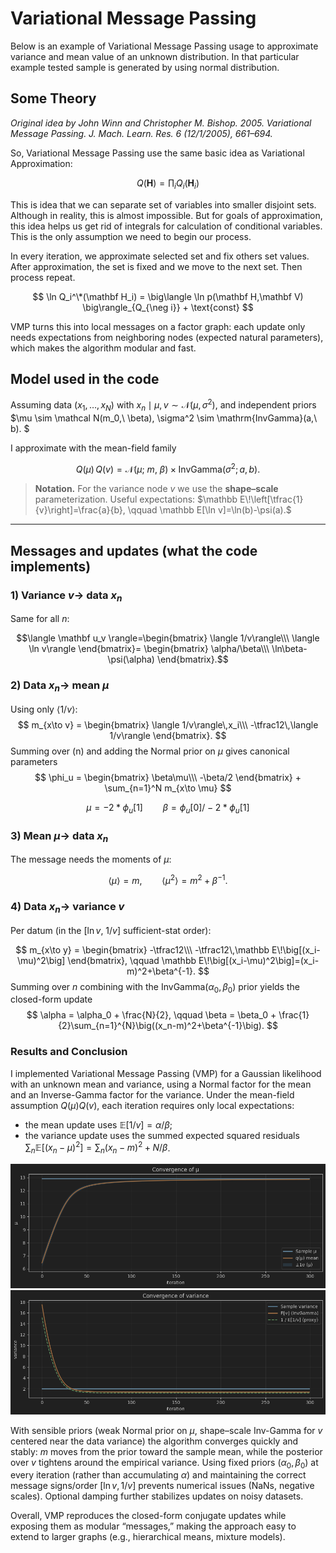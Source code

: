 # Variational Message Passing

Below is an example of Variational Message Passing usage to approximate variance and mean value of an unknown distribution. In that particular example tested sample is generated by using normal distribution.

## Some Theory
*Original idea by John Winn and Christopher M. Bishop. 2005. Variational Message Passing. J. Mach. Learn. Res. 6 (12/1/2005), 661–694.*

So, Variational Message Passing use the same basic idea as Variational Approximation:

$$
Q(\mathbf{H})=\prod_{i} Q_{i}(\mathbf{H}_{i})
$$

This is idea that we can separate set of variables into smaller disjoint sets. Although in reality, this is almost impossible. But for goals of approximation, this idea helps us get rid of integrals for calculation of conditional variables. This is the only assumption we need to begin our process.

In every iteration, we approximate selected set and fix others set values. After approximation, the set is fixed and we move to the next set. Then process repeat.

$$
\ln Q_i^\*(\mathbf H_i)
= \big\langle \ln p(\mathbf H,\mathbf V) \big\rangle_{Q_{\neg i}} + \text{const}
$$

VMP turns this into local messages on a factor graph: each update only needs expectations from neighboring nodes (expected natural parameters), which makes the algorithm modular and fast.

## Model used in the code

Assuming data $(x_1,\dots,x_N)$ with $x_n \mid \mu, v \sim \mathcal N(\mu,\, \sigma^2),$
and independent priors $\mu \sim \mathcal N(m_0,\ \beta), \sigma^2 \sim \mathrm{InvGamma}(a,\ b). $

I approximate with the mean-field family

$$
Q(\mu)\,Q(v)
= \mathcal N(\mu;\ m,\ \beta) \times \mathrm{InvGamma}(\sigma^2; a, b).
$$

> **Notation.** For the variance node $v$ we use the **shape–scale** parameterization.
> Useful expectations:
> $\mathbb E\!\left[\tfrac{1}{v}\right]=\frac{a}{b},
> \qquad
> \mathbb E[\ln v]=\ln(b)-\psi(a).$

---

## Messages and updates (what the code implements)

### 1) Variance $v\to$ data $x_n$

Same for all $n$:

$$\langle \mathbf u_v \rangle=\begin{bmatrix}
\langle 1/v\rangle\\\
\langle \ln v\rangle
\end{bmatrix}=
\begin{bmatrix}
\alpha/\beta\\\
\ln\beta-\psi(\alpha)
\end{bmatrix}.$$

### 2) Data $x_n \to$ mean $\mu$
Using only $\langle 1/v\rangle$:
$$
m_{x\to v} =
\begin{bmatrix}
\langle 1/v\rangle\,x_i\\\
-\tfrac12\,\langle 1/v\rangle
\end{bmatrix}.
$$
Summing over \(n\) and adding the Normal prior on $\mu$ gives canonical parameters
$$
\phi_u =
\begin{bmatrix}
\beta\mu\\\
-\beta/2
\end{bmatrix} +
\sum_{n=1}^N m_{x\to \mu}
$$

$$
\mu=-2 * \phi_u[1]
\qquad
\beta=\phi_u[0] / -2 * \phi_u[1]
$$

### 3) Mean $\mu \to$ data $x_n$
The message needs the moments of $\mu$:

$$
\langle \mu \rangle = m, \qquad \langle \mu^2 \rangle = m^2 + \beta^{-1}.
$$

### 4) Data $x_n \to$ variance $v$
Per datum (in the $[\ln v,\ 1/v]$ sufficient-stat order):

$$
m_{x\to y} =
\begin{bmatrix}
-\tfrac12\\\
-\tfrac12\,\mathbb E\!\big[(x_i-\mu)^2\big]
\end{bmatrix},
\qquad
\mathbb E\!\big[(x_i-\mu)^2\big]=(x_i-m)^2+\beta^{-1}.
$$
Summing over $n$ combining with the $\mathrm{InvGamma}(\alpha_0,\beta_0)$ prior yields the closed-form update
$$
\alpha = \alpha_0 + \frac{N}{2},
\qquad
\beta = \beta_0 + \frac{1}{2}\sum_{n=1}^{N}\big((x_n-m)^2+\beta^{-1}\big).
$$

### Results and Conclusion

I implemented Variational Message Passing (VMP) for a Gaussian likelihood with
an unknown mean and variance, using a Normal factor for the mean and an
Inverse-Gamma factor for the variance. Under the mean-field assumption
$Q(\mu)Q(v)$, each iteration requires only local expectations:

- the mean update uses $\mathbb{E}[1/v] = \alpha/\beta$;
- the variance update uses the summed expected squared residuals
  $\sum_n \mathbb{E}[(x_n-\mu)^2] = \sum_n (x_n-m)^2 + N/\beta$.

![Mean approximation](img/output_mean.png)
![Variance approximation](img/output_variance.png)

With sensible priors (weak Normal prior on $\mu$, shape–scale Inv-Gamma for $v$
centered near the data variance) the algorithm converges quickly and stably:
$m$ moves from the prior toward the sample mean, while the posterior over
$v$ tightens around the empirical variance. Using fixed priors $(\alpha_0,\beta_0)$
at every iteration (rather than accumulating $\alpha$) and maintaining
the correct message signs/order $[\ln v,1/v]$ prevents numerical issues
(NaNs, negative scales). Optional damping further stabilizes updates on
noisy datasets.

Overall, VMP reproduces the closed-form conjugate updates while exposing
them as modular “messages,” making the approach easy to extend to larger
graphs (e.g., hierarchical means, mixture models).

